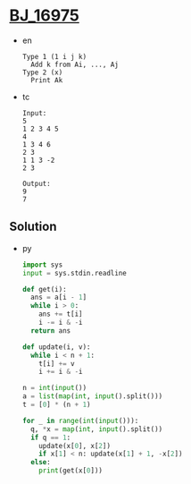 # [BJ_16975](https://acmicpc.net/problem/16975)

* en

  ```en
  Type 1 (1 i j k)
    Add k from Ai, ..., Aj
  Type 2 (x)
    Print Ak
  ```

* tc

  ```tc
  Input:
  5
  1 2 3 4 5
  4
  1 3 4 6
  2 3
  1 1 3 -2
  2 3

  Output:
  9
  7
  ```

## Solution

* py

  ```py
  import sys
  input = sys.stdin.readline

  def get(i):
    ans = a[i - 1]
    while i > 0:
      ans += t[i]
      i -= i & -i
    return ans

  def update(i, v):
    while i < n + 1:
      t[i] += v
      i += i & -i

  n = int(input())
  a = list(map(int, input().split()))
  t = [0] * (n + 1)

  for _ in range(int(input())):
    q, *x = map(int, input().split())
    if q == 1:
      update(x[0], x[2])
      if x[1] < n: update(x[1] + 1, -x[2])
    else:
      print(get(x[0]))
  ```

